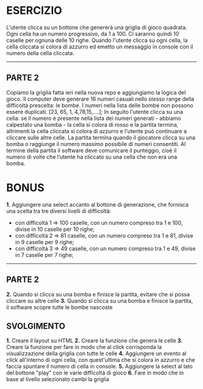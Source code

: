 # ESERCIZIO

L'utente clicca su un bottone che genererà una griglia di gioco quadrata.
Ogni cella ha un numero progressivo, da 1 a 100.
Ci saranno quindi 10 caselle per ognuna delle 10 righe.
Quando l'utente clicca su ogni cella, la cella cliccata si colora di azzurro ed emetto un messaggio in console con il numero della cella cliccata.

---

## PARTE 2

Copiamo la griglia fatta ieri nella nuova repo e aggiungiamo la logica del gioco. Il computer deve generare 16 numeri casuali nello stesso range della difficoltà prescelta: le bombe.
I numeri nella lista delle bombe non possono essere duplicati.
[23, 65, 1, 4,78,15,....];
In seguito l'utente clicca su una cella: se il numero è presente nella lista dei numeri generati - abbiamo calpestato una bomba - la cella si colora di rosso e la partita termina, altrimenti la cella cliccata si colora di azzurro e l'utente può continuare a cliccare sulle altre celle.
La partita termina quando il giocatore clicca su una bomba o raggiunge il numero massimo possibile di numeri consentiti.
Al termine della partita il software deve comunicare il punteggio, cioè il numero di volte che l’utente ha cliccato su una cella che non era una bomba.

# BONUS

**1.** Aggiungere una select accanto al bottone di generazione, che fornisca una scelta tra tre diversi livelli di difficoltà:

- con difficoltà 1 => 100 caselle, con un numero compreso tra 1 e 100, divise in 10 caselle per 10 righe;
- con difficoltà 2 => 81 caselle, con un numero compreso tra 1 e 81, divise in 9 caselle per 9 righe;
- con difficoltà 3 => 49 caselle, con un numero compreso tra 1 e 49, divise in 7 caselle per 7 righe;

---

## PARTE 2

**2.** Quando si clicca su una bomba e finisce la partita, evitare che si possa cliccare su altre celle
**3.** Quando si clicca su una bomba e finisce la partita, il software scopre tutte le bombe nascoste

## SVOLGIMENTO

**1.** Creare il layout su HTML
**2.** Creare la funzione che genera le celle
**3.** Creare la funzione per fare in modo che al click corrisponda la visualizzazione della griglia con tutte le celle
**4.** Aggiungere un evento al click all'interno di ogni cella, con quest'ultima che si colora in azzurro e che faccia spuntare il numero di cella in console.
**5.** Aggiungere la select al lato del bottone "play" con le varie difficoltà di gioco
**6.** Fare in modo che in base al livello selezionato cambi la griglia
